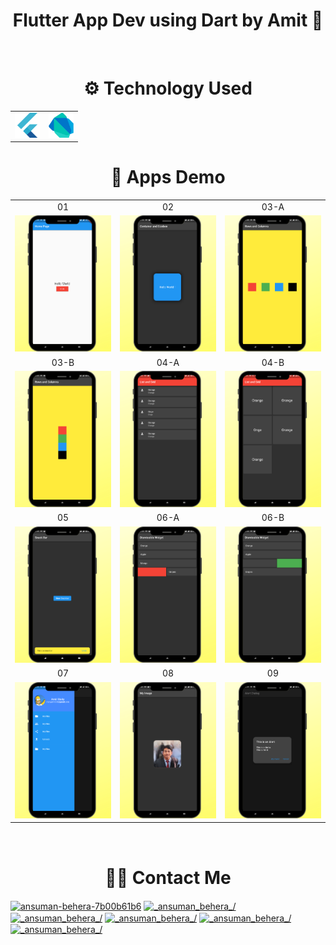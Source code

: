 <h1 align="center">Flutter App Dev using Dart by Amit 🚀</h1>

<br>
<h1 align="center">⚙️ Technology Used</h1>

|||
|:----------------------------------------:|:-----------------------------------------:|
| <img src="https://github.com/devicons/devicon/blob/master/icons/flutter/flutter-original.svg" alt="Android" width="40" height="40"/> </a> <a href="https://www.java.com" target="_blank"> | <img src="https://github.com/devicons/devicon/blob/master/icons/dart/dart-original.svg" alt="Android" width="40" height="40"/> </a> <a href="https://www.java.com" target="_blank">  |


<h1 align="center">📸 Apps Demo</h1>
  
||||
|:----------------------------------------:|:-----------------------------------------:|:-----------------------------------------: |
|01|02|03-A|
| ![Imgur](Images/1.png) | ![Imgur](Images/2.png) | ![Imgur](Images/3-a.png) | 
|03-B|04-A|04-B|
| ![Imgur](Images/3-b.png) | ![Imgur](Images/4-a.png) | ![Imgur](Images/4-b.png) | 
|05|06-A|06-B|
| ![Imgur](Images/5.png) | ![Imgur](Images/6-a.png) | ![Imgur](Images/6-b.png) | 
|07|08|09|
| ![Imgur](Images/7.png) | ![Imgur](Images/8.png) | ![Imgur](Images/9.png) | 
  
  
  <br>
  
<h1 align="center">🙍‍♂️ Contact Me</h1>
  

  <a href="https://linkedin.com/in/maityamit" target="blank"><img align="center" src="https://raw.githubusercontent.com/rahuldkjain/github-profile-readme-generator/master/src/images/icons/Social/linked-in-alt.svg" alt="ansuman-behera-7b00b61b6" height="30" width="40" /></a>
  <a href="https://github.com/maityamit" target="blank"><img align="center" src="https://raw.githubusercontent.com/rahuldkjain/github-profile-readme-generator/master/src/images/icons/Social/github.svg" alt="_ansuman_behera_/" height="30" width="40" /></a>
<a href="https://stackoverflow.com/users/13825516/amit-maity" target="blank"><img align="center" src="https://raw.githubusercontent.com/rahuldkjain/github-profile-readme-generator/master/src/images/icons/Social/stack-overflow.svg" alt="_ansuman_behera_/" height="30" width="40" /></a>
 <a href="https://instagram.com/amit_maity_2003" target="blank"><img align="center" src="https://raw.githubusercontent.com/rahuldkjain/github-profile-readme-generator/master/src/images/icons/Social/instagram.svg" alt="_ansuman_behera_/" height="30" width="40" /></a>
  <a href="https://twitter.com/AmitMai40525308" target="blank"><img align="center" src="https://raw.githubusercontent.com/rahuldkjain/github-profile-readme-generator/master/src/images/icons/Social/twitter.svg" alt="_ansuman_behera_/" height="30" width="40" /></a>
    <a href="https://www.facebook.com/maity.amit.2003" target="blank"><img align="center" src="https://raw.githubusercontent.com/rahuldkjain/github-profile-readme-generator/master/src/images/icons/Social/facebook.svg" alt="_ansuman_behera_/" height="30" width="40" /></a>
